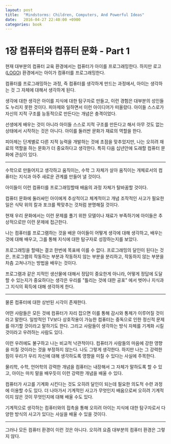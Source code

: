 ```yaml
---
layout: post
title:  "Mindstorms: Children, Computers, And Powerful Ideas"
date:   2016-04-27 22:40:00 +0900
categories: book
---
```


# 1장 컴퓨터와 컴퓨터 문화 - Part 1

현재 대부분의 컴퓨터 교육 환경에서는 컴퓨터가 아이를 프로그래밍한다. 하지만 로고 ([LOGO](https://en.wikipedia.org/wiki/Logo_(programming_language))) 환경에서는 아이가 컴퓨터를 프로그래밍한다.

컴퓨터를 프로그래밍하는 과정, 즉 컴퓨터를 생각하게 만드는 과정에서, 아이는 생각하는 것 그 자체에 대해서 생각하게 된다.

생각에 대한 생각은 아이를 지식에 대한 탐구자로 만들고, 이런 경험은 대부분의 성인들도 누리지 못한 것이다.
피아제와 일하면서 이런 아이디어가 떠올랐다. 아이들 스스로가 자신의 지적 구조를 능동적으로 만든다는 개념은 충격이었다.

선생에게 배우는 것이 아니라 아이들 스스로 지적 구조를 만든다고 해서 아무 것도 없는 상태에서 시작하는 것은 아니다. 아이를 둘러싼 문화가 재료의 역할을 한다.

피아제는 단계별로 다른 지적 능력을 개발하는 것에 초점을 맞추었지만, 나는 오히려 재료의 역할을 하는 문화가 더 중요하다고 생각한다. 특히 다음 십년안에 도래할 컴퓨터 문화에 관심이 있다.

------

수학으로 만들어지고 생각하고 움직이는, 수학 그 자체가 살아 움직이는 개체로서의 컴퓨터는 지식과 아주 새로운 관계를 만들어 낼 것이다. 

아이들이 이런 컴퓨터를 프로그래밍할때 배움의 과정 자체가 탈바꿈할 것이다.

컴퓨터 문화에 둘러싸인 아이에게 추상적이고 체계적이고 개념 조작적인 사고가 필요한 일은 식탁 위의 칼과 포크를 짝맞추는 것처럼 분명해질 것이다.

현재 우리 문화에서는 이런 문제를 풀기 위한 모델이나 재료가 부족하기에 아이들은 추상적으로만 이런 문제에 접근한다.

나는 컴퓨터를 프로그램하는 것을 배운 아이들이 어떻게 생각에 대해 생각하고, 배우는 것에 대해 배우고, 그를 통해 지식에 대한 탐구자로 성장하는지를 보았다.

프로그래밍을 할때는 결코 한번에 목표에 이를 수 없다. 프로그래밍의 달인이 된다는 것은, 프로그램의 작동하는 부분과 작동하지 않는 부분을 분리하고, 작동하지 않는 부분을 차츰 고쳐나가는 방법을 배우는 것이다.

프로그램과 같은 지적인 생산물에 대해서 정답이 중요한게 아니라, 어떻게 정답에 도달할 수 있는지가 중요하다는 생각은 우리를 "틀리는 것에 대한 공포" 에서 벗어나 지식과 그 지식의 획득에 대해 생각하게 한다.

------

물론 컴퓨터에 대한 상반된 시각이 존재한다.

어떤 사람들은 모든 것에 컴퓨터가 자리 잡으면 이를 통해 감시와 통제가 이루어질 것이라고 말한다. 일방적인 TV보다 상호작용이 가능한 컴퓨터는 중독으로 인한 정신적 문제를 야기할 것이라고 말하기도 한다. 그리고 사람들이 생각하는 방식 자체를 기계화 시킬 것이라고 우려하는 사람도 있다.

이런 우려에도 불구하고 나는 비교적 낙관적이다. 컴퓨터가 사람들의 마음에 강한 영향을 미칠 것이라는 것을 부정하지 않는다. 나도 그렇게 생각한다. 하지만 나는 그 강력한 힘이 우리가 우리 자신에 대해 생각하도록 영향을 미칠 수 있다는 사실에 주목한다.

물리학, 수학, 언어학의 강력한 개념을 컴퓨터는 내장해서 그 자체가 말하도록 할 수 있고, 아이는 마치 말을 배우듯이 이런 강력한 개념을 배울 수 있다.

컴퓨터가 사고를 기계화 시킨다는 것도 오히려 달인이 되는데 필요한 의도적 수련 과정에 이용할 수도 있다. 더 나아가서 기계적인 사고가 무엇인지 배움으로써 오히려 기계적이지 않은 것이 무엇인지에 대해 배울 수도 있다.

기계적으로 생각하는 컴퓨터와의 접촉을 통해 오히려 아이는 지식에 대한 탐구자로서 다양한 방식의 사고가 있다는 사실을 배울 수 있을 것이다.

------

그러나 모든 컴퓨터 환경이 이런 것은 아니다. 오히려 요즘 대부분의 컴퓨터 환경은 그렇지 않다.
